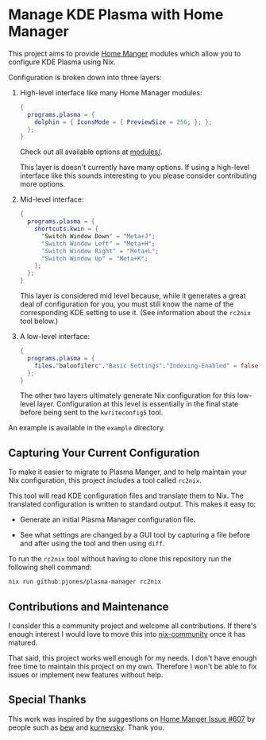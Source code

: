 # Manage KDE Plasma with Home Manager

This project aims to provide [Home Manger][home-manager] modules which allow you
to configure KDE Plasma using Nix.

Configuration is broken down into three layers:

  1. High-level interface like many Home Manager modules:

     ```nix
     {
       programs.plasma = {
         dolphin = { IconsMode = { PreviewSize = 256; }; };
       };
     }
     ```
     
     Check out all available options at [modules/](modules).

     This layer is doesn't currently have many options.  If using a
     high-level interface like this sounds interesting to you please
     consider contributing more options.

  2. Mid-level interface:

     ```nix
     {
       programs.plasma = {
         shortcuts.kwin = {
           "Switch Window Down" = "Meta+J";
           "Switch Window Left" = "Meta+H";
           "Switch Window Right" = "Meta+L";
           "Switch Window Up" = "Meta+K";
         };
       };
     }
     ```

     This layer is considered mid level because, while it generates a
     great deal of configuration for you, you must still know the name
     of the corresponding KDE setting to use it.  (See information
     about the `rc2nix` tool below.)

  3. A low-level interface:

     ```nix
     {
       programs.plasma = {
         files."baloofilerc"."Basic Settings"."Indexing-Enabled" = false;
       };
     }
     ```

     The other two layers ultimately generate Nix configuration for
     this low-level layer.  Configuration at this level is essentially
     in the final state before being sent to the `kwriteconfig5` tool.

An example is available in the `example` directory.

## Capturing Your Current Configuration

To make it easier to migrate to Plasma Manger, and to help maintain
your Nix configuration, this project includes a tool called `rc2nix`.

This tool will read KDE configuration files and translate them to
Nix.  The translated configuration is written to standard output.
This makes it easy to:

  * Generate an initial Plasma Manager configuration file.

  * See what settings are changed by a GUI tool by capturing a file
    before and after using the tool and then using `diff`.

To run the `rc2nix` tool without having to clone this repository run
the following shell command:

```sh
nix run github:pjones/plasma-manager rc2nix
```

## Contributions and Maintenance

I consider this a community project and welcome all contributions.  If
there's enough interest I would love to move this into
[nix-community][] once it has matured.

That said, this project works well enough for my needs.  I don't have
enough free time to maintain this project on my own.  Therefore I
won't be able to fix issues or implement new features without help.

## Special Thanks

This work was inspired by the suggestions on [Home Manger Issue
#607][hm607] by people such as [bew](https://github.com/bew) and [kurnevsky](https://github.com/kurnevsky).  Thank you.

[home-manager]: https://github.com/nix-community/home-manager
[hm607]: https://github.com/nix-community/home-manager/issues/607
[nix-community]: https://github.com/nix-community
